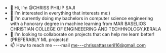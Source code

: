 - 👋 Hi, I’m @CHRISS PHILIP SAJI
- 👀 I’m interested in everything that interests me:)
- 🌱 I’m currently doing my bachelors in computer science engineering with a honorary degree in machine learning from MAR BASELIOS CHRISTIAN COLLEGE OF ENGINEEERING AND TECHHNOLOGY,KERALA
- 💞️ I’m looking to collaborate on projects that can help me learn better!(PREFERABLY ML projects)!
- 📫 How to reach me ----mail me---chrissattasseril16@gmail.com

<!---
Yampss/Yampss is a ✨ special ✨ repository because its `README.md` (this file) appears on your GitHub profile.
You can click the Preview link to take a look at your changes.
--->
